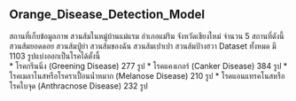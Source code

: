 <!DOCTYPE html>
<html lang="en">
<head>
    <meta charset="UTF-8">
    <meta name="viewport" content="width=device-width, initial-scale=1.0">
</head>
<body>
<h2>Orange_Disease_Detection_Model</h2>
สถานที่เก็บข้อมูลภาพ สวนส้มในหมู่บ้านแม่แรม อำเภอแม่ริม จังหวัดเชียงใหม่ จำนวน 5 สถานที่ดังนี้ สวนส้มยอดดอย สวนส้มปู่ย่า สวนส้มของฉัน สวนส้มเปาเปา สวนส้มป้างฮวา Dataset ทั้งหมด มี 1103 รูปแบ่งออกเป็นโรคได้ตั้งนี้
<br>   
*  โรคกรีนนิ่ง (Greening Disease) 			  277   รูป
*  โรคแคงเกอร์ (Canker Disease) 			  384   รูป
*  โรคเมลาโนสหรือโรคราเปื้อนน้ำหมาก (Melanose Disease)     210   รูป
*  โรคแอนแทรคโนสหรือโรคใบจุด (Anthracnose Disease)      232   รูป
        

</body>
</html>
